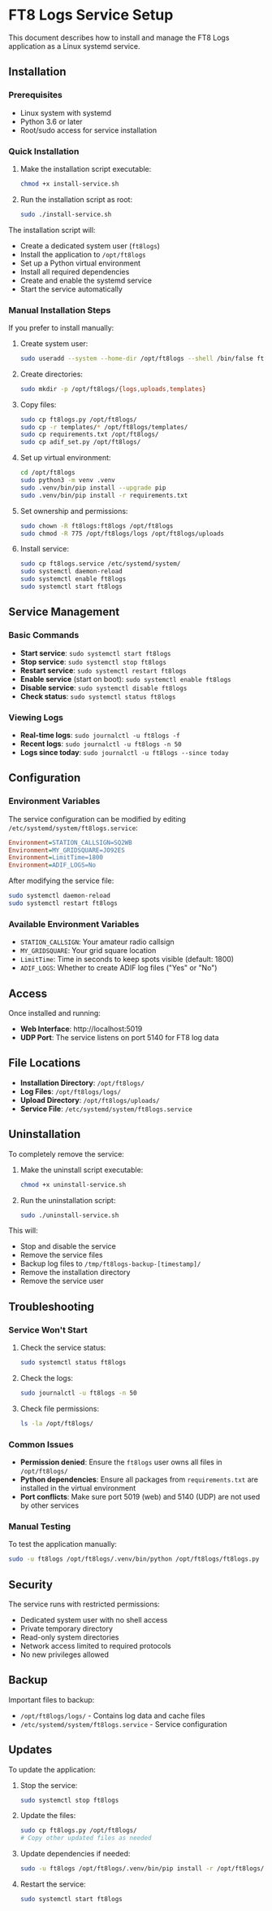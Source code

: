 # FT8 Logs Service Setup

This document describes how to install and manage the FT8 Logs application as a Linux systemd service.

## Installation

### Prerequisites

- Linux system with systemd
- Python 3.6 or later
- Root/sudo access for service installation

### Quick Installation

1. Make the installation script executable:
   ```bash
   chmod +x install-service.sh
   ```

2. Run the installation script as root:
   ```bash
   sudo ./install-service.sh
   ```

The installation script will:
- Create a dedicated system user (`ft8logs`)
- Install the application to `/opt/ft8logs`
- Set up a Python virtual environment
- Install all required dependencies
- Create and enable the systemd service
- Start the service automatically

### Manual Installation Steps

If you prefer to install manually:

1. Create system user:
   ```bash
   sudo useradd --system --home-dir /opt/ft8logs --shell /bin/false ft8logs
   ```

2. Create directories:
   ```bash
   sudo mkdir -p /opt/ft8logs/{logs,uploads,templates}
   ```

3. Copy files:
   ```bash
   sudo cp ft8logs.py /opt/ft8logs/
   sudo cp -r templates/* /opt/ft8logs/templates/
   sudo cp requirements.txt /opt/ft8logs/
   sudo cp adif_set.py /opt/ft8logs/
   ```

4. Set up virtual environment:
   ```bash
   cd /opt/ft8logs
   sudo python3 -m venv .venv
   sudo .venv/bin/pip install --upgrade pip
   sudo .venv/bin/pip install -r requirements.txt
   ```

5. Set ownership and permissions:
   ```bash
   sudo chown -R ft8logs:ft8logs /opt/ft8logs
   sudo chmod -R 775 /opt/ft8logs/logs /opt/ft8logs/uploads
   ```

6. Install service:
   ```bash
   sudo cp ft8logs.service /etc/systemd/system/
   sudo systemctl daemon-reload
   sudo systemctl enable ft8logs
   sudo systemctl start ft8logs
   ```

## Service Management

### Basic Commands

- **Start service**: `sudo systemctl start ft8logs`
- **Stop service**: `sudo systemctl stop ft8logs`
- **Restart service**: `sudo systemctl restart ft8logs`
- **Enable service** (start on boot): `sudo systemctl enable ft8logs`
- **Disable service**: `sudo systemctl disable ft8logs`
- **Check status**: `sudo systemctl status ft8logs`

### Viewing Logs

- **Real-time logs**: `sudo journalctl -u ft8logs -f`
- **Recent logs**: `sudo journalctl -u ft8logs -n 50`
- **Logs since today**: `sudo journalctl -u ft8logs --since today`

## Configuration

### Environment Variables

The service configuration can be modified by editing `/etc/systemd/system/ft8logs.service`:

```ini
Environment=STATION_CALLSIGN=SQ2WB
Environment=MY_GRIDSQUARE=JO92ES
Environment=LimitTime=1800
Environment=ADIF_LOGS=No
```

After modifying the service file:
```bash
sudo systemctl daemon-reload
sudo systemctl restart ft8logs
```

### Available Environment Variables

- `STATION_CALLSIGN`: Your amateur radio callsign
- `MY_GRIDSQUARE`: Your grid square location
- `LimitTime`: Time in seconds to keep spots visible (default: 1800)
- `ADIF_LOGS`: Whether to create ADIF log files ("Yes" or "No")

## Access

Once installed and running:
- **Web Interface**: http://localhost:5019
- **UDP Port**: The service listens on port 5140 for FT8 log data

## File Locations

- **Installation Directory**: `/opt/ft8logs/`
- **Log Files**: `/opt/ft8logs/logs/`
- **Upload Directory**: `/opt/ft8logs/uploads/`
- **Service File**: `/etc/systemd/system/ft8logs.service`

## Uninstallation

To completely remove the service:

1. Make the uninstall script executable:
   ```bash
   chmod +x uninstall-service.sh
   ```

2. Run the uninstallation script:
   ```bash
   sudo ./uninstall-service.sh
   ```

This will:
- Stop and disable the service
- Remove the service files
- Backup log files to `/tmp/ft8logs-backup-[timestamp]/`
- Remove the installation directory
- Remove the service user

## Troubleshooting

### Service Won't Start

1. Check the service status:
   ```bash
   sudo systemctl status ft8logs
   ```

2. Check the logs:
   ```bash
   sudo journalctl -u ft8logs -n 50
   ```

3. Check file permissions:
   ```bash
   ls -la /opt/ft8logs/
   ```

### Common Issues

- **Permission denied**: Ensure the `ft8logs` user owns all files in `/opt/ft8logs/`
- **Python dependencies**: Ensure all packages from `requirements.txt` are installed in the virtual environment
- **Port conflicts**: Make sure port 5019 (web) and 5140 (UDP) are not used by other services

### Manual Testing

To test the application manually:
```bash
sudo -u ft8logs /opt/ft8logs/.venv/bin/python /opt/ft8logs/ft8logs.py
```

## Security

The service runs with restricted permissions:
- Dedicated system user with no shell access
- Private temporary directory
- Read-only system directories
- Network access limited to required protocols
- No new privileges allowed

## Backup

Important files to backup:
- `/opt/ft8logs/logs/` - Contains log data and cache files
- `/etc/systemd/system/ft8logs.service` - Service configuration

## Updates

To update the application:

1. Stop the service:
   ```bash
   sudo systemctl stop ft8logs
   ```

2. Update the files:
   ```bash
   sudo cp ft8logs.py /opt/ft8logs/
   # Copy other updated files as needed
   ```

3. Update dependencies if needed:
   ```bash
   sudo -u ft8logs /opt/ft8logs/.venv/bin/pip install -r /opt/ft8logs/requirements.txt
   ```

4. Restart the service:
   ```bash
   sudo systemctl start ft8logs
   ```
